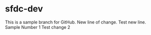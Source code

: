 # sfdc-dev

This is a sample branch for GitHub.
New line of change. 
Test new line. 
Sample Number 1
Test change
2

